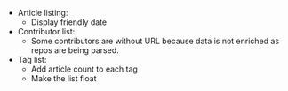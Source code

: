* Article listing:
  * Display friendly date
* Contributor list:
  * Some contributors are without URL because data is not enriched as repos are being parsed.
* Tag list:
  * Add article count to each tag
  * Make the list float